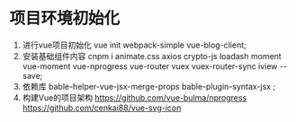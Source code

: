 # 项目环境初始化
1. 进行vue项目初始化 vue init webpack-simple vue-blog-client;
2. 安装基础组件内容 cnpm i animate.css axios crypto-js loadash moment vue-moment vue-nprogress vue-router vuex vuex-router-sync iview --save;
3. 依赖库 bable-helper-vue-jsx-merge-props bable-plugin-syntax-jsx ;
4. 构建Vue的项目架构
https://github.com/vue-bulma/nprogress
https://github.com/cenkai88/vue-svg-icon